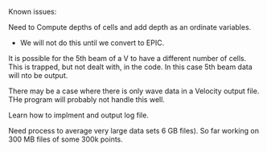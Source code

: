 Known issues:

Need to Compute depths of cells and add depth as an ordinate variables.
- We will not do this until we convert to EPIC.

It is possible for the 5th beam of a V to have a different number of cells.  This is trapped, but not dealt with, in the code.  In this case 5th beam data will nto be output.

There may be a case where there is only wave data in a Velocity output file.  THe program will probably not handle this well.

Learn how to implment and output log file.

Need process to average very large data sets 6 GB files).  So far working on 300 MB files of some 300k points.